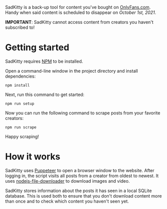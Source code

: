 SadKitty is a back-up tool for content you've bought on [OnlyFans.com](https://onlyfans.com). Handy when said content is scheduled to disappear on _October 1st, 2021_.

**IMPORTANT**: SadKitty cannot access content from creators you haven't subscribed to!

# Getting started

SadKitty requires [NPM](https://nodejs.org) to be installed.

Open a command-line window in the project directory and install dependencies:

    npm install

Next, run this command to get started:

    npm run setup

Now you can run the following command to scrape posts from your favorite creators:

    npm run scrape

Happy scraping!

# How it works

SadKitty uses [Puppeteer](https://github.com/puppeteer) to open a browser window to the website. After logging in, the script visits all posts from a creator from oldest to newest. It uses [nodejs-file-downloader](https://www.npmjs.com/package/nodejs-file-downloader) to download images and video.

SadKitty stores information about the posts it has seen in a local SQLite database. This is used both to ensure that you don't download content more than once and to check which content you haven't seen yet.
